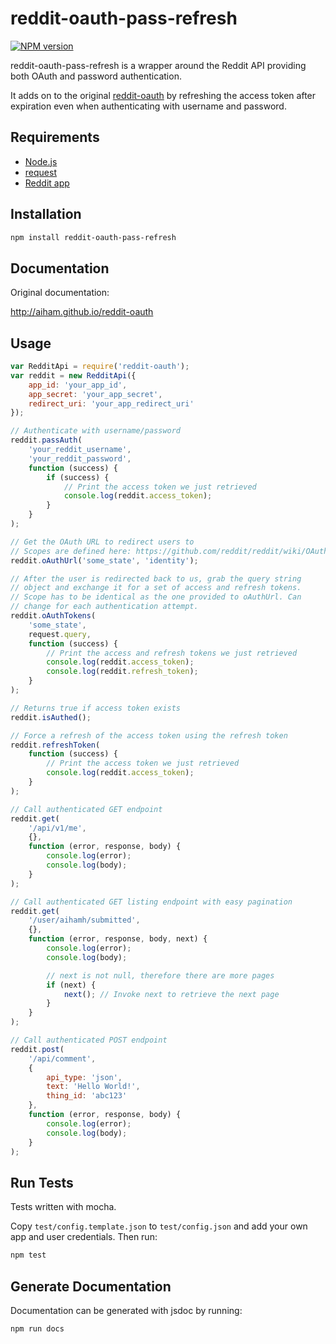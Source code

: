 # reddit-oauth-pass-refresh

[![NPM version](https://badge.fury.io/js/reddit-oauth-pass-refresh.svg)](http://badge.fury.io/js/reddit-oauth-pass-refresh)

reddit-oauth-pass-refresh is a wrapper around the Reddit API providing both OAuth and password authentication.

It adds on to the original [reddit-oauth](https://github.com/aiham/reddit-oauth) by refreshing the access token after expiration even when authenticating with username and password. 

## Requirements

- [Node.js][]
- [request][]
- [Reddit app][]

[Node.js]: http://nodejs.org/
[request]: https://github.com/mikeal/request
[Reddit app]: https://ssl.reddit.com/prefs/apps

## Installation

```sh
npm install reddit-oauth-pass-refresh
```

## Documentation

Original documentation: 

http://aiham.github.io/reddit-oauth

## Usage

```js
var RedditApi = require('reddit-oauth');
var reddit = new RedditApi({
    app_id: 'your_app_id',
    app_secret: 'your_app_secret',
    redirect_uri: 'your_app_redirect_uri'
});

// Authenticate with username/password
reddit.passAuth(
    'your_reddit_username',
    'your_reddit_password',
    function (success) {
        if (success) {
            // Print the access token we just retrieved
            console.log(reddit.access_token);
        }
    }
);

// Get the OAuth URL to redirect users to
// Scopes are defined here: https://github.com/reddit/reddit/wiki/OAuth2
reddit.oAuthUrl('some_state', 'identity');

// After the user is redirected back to us, grab the query string
// object and exchange it for a set of access and refresh tokens.
// Scope has to be identical as the one provided to oAuthUrl. Can
// change for each authentication attempt.
reddit.oAuthTokens(
    'some_state',
    request.query,
    function (success) {
        // Print the access and refresh tokens we just retrieved
        console.log(reddit.access_token);
        console.log(reddit.refresh_token);
    }
);

// Returns true if access token exists
reddit.isAuthed();

// Force a refresh of the access token using the refresh token
reddit.refreshToken(
    function (success) {
        // Print the access token we just retrieved
        console.log(reddit.access_token);
    }
);

// Call authenticated GET endpoint
reddit.get(
    '/api/v1/me',
    {},
    function (error, response, body) {
        console.log(error);
        console.log(body);
    }
);

// Call authenticated GET listing endpoint with easy pagination
reddit.get(
    '/user/aihamh/submitted',
    {},
    function (error, response, body, next) {
        console.log(error);
        console.log(body);

        // next is not null, therefore there are more pages
        if (next) {
            next(); // Invoke next to retrieve the next page
        }
    }
);

// Call authenticated POST endpoint
reddit.post(
    '/api/comment',
    {
        api_type: 'json',
        text: 'Hello World!',
        thing_id: 'abc123'
    },
    function (error, response, body) {
        console.log(error);
        console.log(body);
    }
);
```

## Run Tests

Tests written with mocha.

Copy `test/config.template.json` to `test/config.json` and add your own app and user credentials. Then run:

```sh
npm test
```

## Generate Documentation

Documentation can be generated with jsdoc by running:

```sh
npm run docs
```
